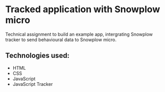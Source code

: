 # Tracked application with Snowplow micro

Technical assignment to build an example app, intergrating Snowplow tracker to send behavioural data to Snowplow micro.

## Technologies used:

* HTML
* CSS
* JavaScript
* JavaScript Tracker




 
